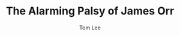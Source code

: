 ---
title: The Alarming Palsy of James Orr
author: Tom Lee
readingDate: 2018-01-28
purchaseLink:
---